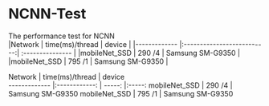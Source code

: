 # NCNN-Test
The performance test for NCNN <br />
 |Network       | time(ms)/thread            | device           |
 |------------- |:--------------------------:| :--------------- |
 |mobileNet_SSD | 290 /4                     | Samsung SM-G9350 |
 |mobileNet_SSD | 795 /1                     | Samsung SM-G9350 |


 Network       | time(ms)/thread            | device   
 ------------- |:------------:    | -----: |:-----: 
 mobileNet_SSD | 290 /4      | Samsung SM-G9350 
 mobileNet_SSD | 795 /1      | Samsung SM-G9350 
